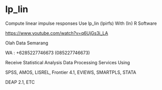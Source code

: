 # lp_lin
Compute linear impulse responses Use lp_lin (lpirfs) With (In) R Software

https://www.youtube.com/watch?v=q6UjGs3i_LA

Olah Data Semarang

WA : +6285227746673 (085227746673)

Receive Statistical Analysis Data Processing Services Using

SPSS, AMOS, LISREL, Frontier 4.1, EVIEWS, SMARTPLS, STATA

DEAP 2.1, ETC
